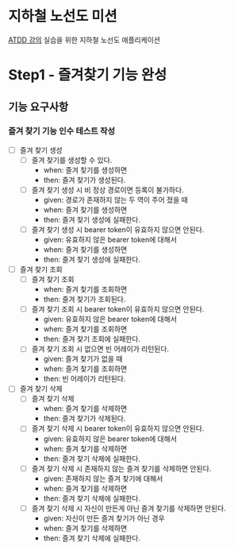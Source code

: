 # 지하철 노선도 미션
[ATDD 강의](https://edu.nextstep.camp/c/R89PYi5H) 실습을 위한 지하철 노선도 애플리케이션

# Step1 - 즐겨찾기 기능 완성
## 기능 요구사항
### 즐겨 찾기 기능 인수 테스트 작성
- [ ] 즐겨 찾기 생성
    - [ ] 즐겨 찾기를 생성할 수 있다.
        - when: 즐겨 찾기를 생성하면
        - then: 즐겨 찾기가 생성된다.
    - [ ] 즐겨 찾기 생성 시 비 정상 경로이면 등록이 불가하다.
        - given: 경로가 존재하지 않는 두 역이 주어 졌을 때
        - when: 즐겨 찾기를 생성하면
        - then: 즐겨 찾기 생성에 실패한다.
    - [ ] 즐겨 찾기 생성 시 bearer token이 유효하지 않으면 안된다.
        - given: 유효하지 않은 bearer token에 대해서
        - when: 즐겨 찾기를 생성하면
        - then: 즐겨 찾기 생성에 실패한다.
- [ ] 즐겨 찾기 조회
    - [ ] 즐겨 찾기 조회
        - when: 즐겨 찾기를 조회하면
        - then: 즐겨 찾기가 조회된다.
    - [ ] 즐겨 찾기 조회 시 bearer token이 유효하지 않으면 안된다.
        - given: 유효하지 않은 bearer token에 대해서
        - when: 즐겨 찾기를 조회하면
        - then: 즐겨 찾기 조회에 실패한다.
    - [ ] 즐겨 찾기 조회 시 없으면 빈 어레이가 리턴된다.
        - given: 즐겨 찾기가 없을 때
        - when: 즐겨 찾기를 조회하면
        - then: 빈 어레이가 리턴된다.
- [ ] 즐겨 찾기 삭제
    - [ ] 즐겨 찾기 삭제
        - when: 즐겨 찾기를 삭제하면
        - then: 즐겨 찾기가 삭제된다.
    - [ ] 즐겨 찾기 삭제 시 bearer token이 유효하지 않으면 안된다.
        - given: 유효하지 않은 bearer token에 대해서
        - when: 즐겨 찾기를 삭제하면
        - then: 즐겨 찾기 삭제에 실패한다.
    - [ ] 즐겨 찾기 삭제 시 존재하지 않는 즐겨 찾기를 삭제하면 안된다.
        - given: 존재하지 않는 즐겨 찾기에 대해서
        - when: 즐겨 찾기를 삭제하면
        - then: 즐겨 찾기 삭제에 실패한다.
    - [ ] 즐겨 찾기 삭제 시 자신이 만든게 아닌 즐겨 찾기를 삭제하면 안된다.
        - given: 자신이 만든 즐겨 찾기가 아닌 경우
        - when: 즐겨 찾기를 삭제하면
        - then: 즐겨 찾기 삭제에 실패한다.

